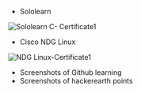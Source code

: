  
* Sololearn

![Sololearn C- Certificate1](https://user-images.githubusercontent.com/98829965/152676855-6fb46b77-1fc4-41fa-bb77-832570d4d1f2.jpg)


* Cisco NDG Linux

![NDG Linux-Certificate1](https://user-images.githubusercontent.com/98829965/152676867-630edbcd-f0cc-4d94-8e26-f636185d5771.jpg)

* Screenshots of Github learning
* Screenshots of hackerearth points


